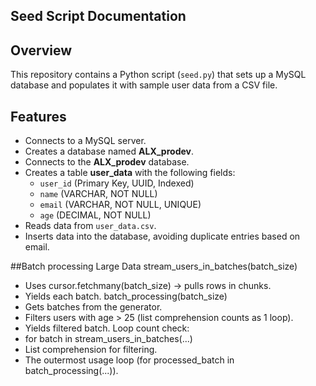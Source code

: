 ## Seed Script Documentation

## Overview
This repository contains a Python script (`seed.py`) that sets up a MySQL database and populates it with sample user data from a CSV file.

## Features
- Connects to a MySQL server.
- Creates a database named **ALX_prodev**.
- Connects to the **ALX_prodev** database.
- Creates a table **user_data** with the following fields:
  - `user_id` (Primary Key, UUID, Indexed)
  - `name` (VARCHAR, NOT NULL)
  - `email` (VARCHAR, NOT NULL, UNIQUE)
  - `age` (DECIMAL, NOT NULL)
- Reads data from `user_data.csv`.
- Inserts data into the database, avoiding duplicate entries based on email.

##Batch processing Large Data
stream_users_in_batches(batch_size)
  - Uses cursor.fetchmany(batch_size) → pulls rows in chunks.
  - Yields each batch.
batch_processing(batch_size)
   - Gets batches from the generator.
   - Filters users with age > 25 (list comprehension counts as 1 loop).
   - Yields filtered batch.
Loop count check:
  - for batch in stream_users_in_batches(...)
  - List comprehension for filtering.
  - The outermost usage loop (for processed_batch in batch_processing(...)).
